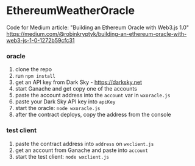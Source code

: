 # EthereumWeatherOracle
Code for Medium article: "Building an Ethereum Oracle with Web3.js 1.0" 
https://medium.com/@robinkryptyk/building-an-ethereum-oracle-with-web3-js-1-0-1272b59cfc31

### oracle
1. clone the repo
2. run `npm install`
3. get an API key from Dark Sky - https://darksky.net
4. start Ganache and get copy one of the accounts
5. paste the account address into the `account` var in `wxoracle.js` 
6. paste your Dark Sky API key into `apiKey`
7. start the oracle: `node wxoracle.js`
8. after the contract deploys, copy the address from the console

### test client
1. paste the contract address into `address` on `wxclient.js`
2. get an account from Ganache and paste into `account`
3. start the test client: `node wxclient.js`

